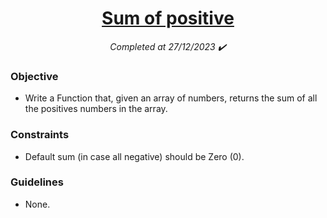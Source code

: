 <h1 align="center">
  <a href="https://www.codewars.com/kata/5715eaedb436cf5606000381/python">Sum of positive</a>
</h1>

<p align="center">
  <i align="center">Completed at 27/12/2023 ✔️</i>
</p>

### Objective

- Write a Function that, given an array of numbers, returns the sum of all the positives numbers in the array.
  
### Constraints

- Default sum (in case all negative) should be Zero (0).

### Guidelines

- None.